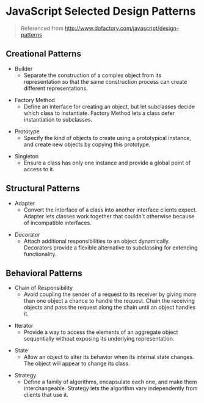 # JavaScript Selected Design Patterns
> Referenced from http://www.dofactory.com/javascript/design-patterns

## Creational Patterns

* Builder
  - Separate the construction of a complex object from its representation so that the same construction process can create different representations.

- Factory Method
  - Define an interface for creating an object, but let subclasses decide which class to instantiate. Factory Method lets a class defer instantiation to subclasses.

* Prototype
  - Specify the kind of objects to create using a prototypical instance, and create new objects by copying this prototype.

- Singleton
  - Ensure a class has only one instance and provide a global point of access to it.


## Structural Patterns

* Adapter
  - Convert the interface of a class into another interface clients expect. Adapter lets classes work together that couldn't otherwise because of incompatible interfaces.

- Decorator
  - Attach additional responsibilities to an object dynamically. Decorators provide a flexible alternative to subclassing for extending functionality.


## Behavioral Patterns

* Chain of Responsibility
  - Avoid coupling the sender of a request to its receiver by giving more than one object a chance to handle the request. Chain the receiving objects and pass the request along the chain until an object handles it.


- Iterator
  - Provide a way to access the elements of an aggregate object sequentially without exposing its underlying representation.


* State
  - Allow an object to alter its behavior when its internal state changes. The object will appear to change its class.


- Strategy
  - Define a family of algorithms, encapsulate each one, and make them interchangeable. Strategy lets the algorithm vary independently from clients that use it.
